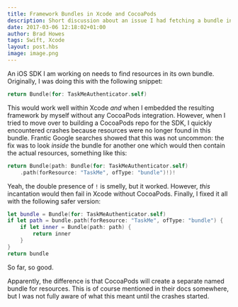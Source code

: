 ```yaml
--- 
title: Framework Bundles in Xcode and CocoaPods
description: Short discussion about an issue I had fetching a bundle in Xcode and CocoaPods
date: 2017-03-06 12:18:02+01:00
author: Brad Howes
tags: Swift, Xcode
layout: post.hbs
image: image.png
---
```

An iOS SDK I am working on needs to find resources in its own bundle. Originally, I was doing this with the
following snippet:

```swift
return Bundle(for: TaskMeAuthenticator.self)
```

This would work well within Xcode *and* when I embedded the resulting framework by myself without any CocoaPods
integration. However, when I tried to move over to building a CocoaPods repo for the SDK, I quickly encountered
crashes because resources were no longer found in this bundle. Frantic Google searches showed that this was not
uncommon: the fix was to look *inside* the bundle for another one which would then contain the actual resources,
something like this:

```swift
return Bundle(path: Bundle(for: TaskMeAuthenticator.self)
    .path(forResource: "TaskMe", ofType: "bundle")!)!
```

Yeah, the double presence of `!` is smelly, but it worked. However, *this* incantation would then fail in Xcode
without CocoaPods. Finally, I fixed it all with the following safer version:

```swift
let bundle = Bundle(for: TaskMeAuthenticator.self)
if let path = bundle.path(forResource: "TaskMe", ofType: "bundle") {
    if let inner = Bundle(path: path) {
        return inner
    }
}
return bundle
```

So far, so good.

Apparently, the difference is that CocoaPods will create a separate named bundle for resources. This is of
course mentioned in their docs somewhere, but I was not fully aware of what this meant until the crashes started.
